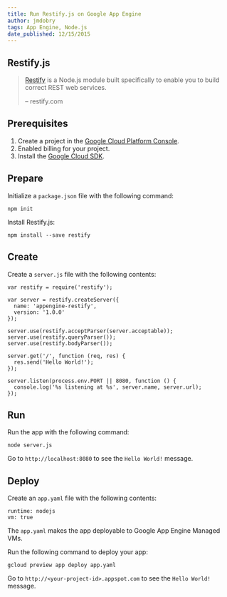 ```yaml
---
title: Run Restify.js on Google App Engine
author: jmdobry
tags: App Engine, Node.js
date_published: 12/15/2015
---
```

## Restify.js

> [Restify](http://restify.com/) is a Node.js module built specifically to
> enable you to build correct REST web services.
>
> – restify.com

## Prerequisites

1. Create a project in the [Google Cloud Platform Console](https://console.cloud.google.com/).
1. Enabled billing for your project.
1. Install the [Google Cloud SDK](https://cloud.google.com/sdk/).

## Prepare

Initialize a `package.json` file with the following command:

    npm init

Install Restify.js:

    npm install --save restify

## Create

Create a `server.js` file with the following contents:

    var restify = require('restify');

    var server = restify.createServer({
      name: 'appengine-restify',
      version: '1.0.0'
    });

    server.use(restify.acceptParser(server.acceptable));
    server.use(restify.queryParser());
    server.use(restify.bodyParser());

    server.get('/', function (req, res) {
      res.send('Hello World!');
    });

    server.listen(process.env.PORT || 8080, function () {
      console.log('%s listening at %s', server.name, server.url);
    });

## Run

Run the app with the following command:

    node server.js

Go to `http://localhost:8080` to see the `Hello World!` message.

## Deploy

Create an `app.yaml` file with the following contents:

    runtime: nodejs
    vm: true

The `app.yaml` makes the app deployable to Google App Engine Managed VMs.

Run the following command to deploy your app:

    gcloud preview app deploy app.yaml

Go to `http://<your-project-id>.appspot.com` to see the `Hello World!` message.